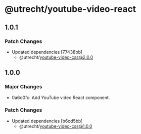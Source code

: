 # @utrecht/youtube-video-react

## 1.0.1

### Patch Changes

- Updated dependencies [77438bb]
  - @utrecht/youtube-video-css@2.0.0

## 1.0.0

### Major Changes

- 0a6d0fc: Add YouTube video React component.

### Patch Changes

- Updated dependencies [b6cd5bb]
  - @utrecht/youtube-video-css@1.0.0
